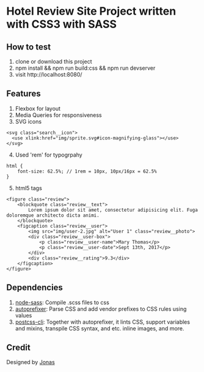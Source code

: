 # Hotel Review Site Project written with CSS3 with SASS 

## How to test
1. clone or download this project
2. npm install && npm run build:css && npm run devserver
3. visit http://localhost:8080/

## Features
1. Flexbox for layout
2. Media Queries for responsiveness
3. SVG icons
```
<svg class="search__icon">
  <use xlink:href="img/sprite.svg#icon-magnifying-glass"></use>
</svg>
```
4. Used 'rem' for typogrpahy
```
html {
    font-size: 62.5%; // 1rem = 10px, 10px/16px = 62.5%
}
```
5. html5 tags
```
<figure class="review">
    <blockquote class="review__text">
        Lorem ipsum dolor sit amet, consectetur adipisicing elit. Fuga doloremque architecto dicta animi.
    </blockquote>
    <figcaption class="review__user">
        <img src="img/user-2.jpg" alt="User 1" class="review__photo">
        <div class="review__user-box">
            <p class="review__user-name">Mary Thomas</p>
            <p class="review__user-date">Sept 13th, 2017</p>
        </div>
        <div class="review__rating">9.3</div>
    </figcaption>
</figure>
```


## Dependencies
1. [node-sass](https://github.com/sass/node-sass): Compile .scss files to css
2. [autoprefixer](https://github.com/postcss/autoprefixer): Parse CSS and add vendor prefixes to CSS rules using values
3. [postcss-cli](https://github.com/postcss/postcss-cli): Together with autoprefixer, it lints CSS, support variables and mixins, transpile CSS syntax, and etc. inline images, and more.


## Credit
Designed by [Jonas](https://github.com/jonasschmedtmann/advanced-css-course)
